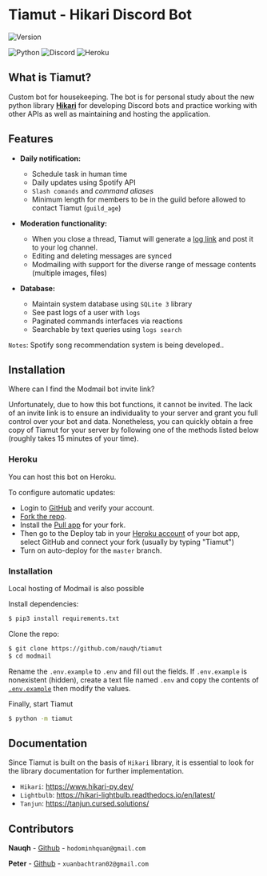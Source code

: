 # Tiamut - Hikari Discord Bot                          

![Version](https://img.shields.io/badge/Latest%20Version-V2.1.0-blue?style=for-the-badge)

![Python](https://img.shields.io/badge/Made%20With-Python%203.8-blue.svg?style=for-the-badge&logo=Python)
![Discord](https://img.shields.io/discord/574921006817476608.svg?label=Discord&logo=Discord&colorB=7289da&style=for-the-badge)
![Heroku](https://img.shields.io/badge/deploy_to-heroku-997FBC.svg?style=for-the-badge&logo=Heroku)

## What is Tiamut?

Custom bot for housekeeping. The bot is for personal study about the new python library [**Hikari**](https://www.hikari-py.dev/) for developing Discord bots and practice working with other APIs as well as maintaining and hosting the application.

## Features

* **Daily notification:**
  * Schedule task in human time
  * Daily updates using Spotify API
  * `Slash comands` and *command aliases*
  * Minimum length for members to be in the guild before allowed to contact Tiamut (`guild_age`)

* **Moderation functionality:**
  * When you close a thread, Tiamut will generate a [log link](https://logs.modmail.dev/example) and post it to your log channel.
  * Editing and deleting messages are synced
  * Modmailing with support for the diverse range of message contents (multiple images, files)

* **Database:**
  * Maintain system database using `SQLite 3` library
  * See past logs of a user with `logs`
  * Paginated commands interfaces via reactions
  * Searchable by text queries using `logs search`

`Notes`: Spotify song recommendation system is being developed..

## Installation

Where can I find the Modmail bot invite link? 

Unfortunately, due to how this bot functions, it cannot be invited. The lack of an invite link is to ensure an individuality to your server and grant you full control over your bot and data. Nonetheless, you can quickly obtain a free copy of Tiamut for your server by following one of the methods listed below (roughly takes 15 minutes of your time).

### Heroku

You can host this bot on Heroku.

To configure automatic updates:
 - Login to [GitHub](https://github.com/) and verify your account.
 - [Fork the repo](https://github.com/kyb3r/modmail/fork).
 - Install the [Pull app](https://github.com/apps/pull) for your fork. 
 - Then go to the Deploy tab in your [Heroku account](https://dashboard.heroku.com/apps) of your bot app, select GitHub and connect your fork (usually by typing "Tiamut") 
 - Turn on auto-deploy for the `master` branch.


### Installation

Local hosting of Modmail is also possible

Install dependencies:

```sh
$ pip3 install requirements.txt
```

Clone the repo:

```sh
$ git clone https://github.com/nauqh/tiamut
$ cd modmail
```

Rename the `.env.example` to `.env` and fill out the fields. If `.env.example` is nonexistent (hidden), create a text file named `.env` and copy the contents of [`.env.example`](https://raw.githubusercontent.com/kyb3r/modmail/master/.env.example) then modify the values.

Finally, start Tiamut

```sh
$ python -m tiamut
```

## Documentation

Since Tiamut is built on the basis of `Hikari` library, it is essential to look for the library documentation for further implementation. 

- `Hikari`: https://www.hikari-py.dev/
- `Lightbulb`: https://hikari-lightbulb.readthedocs.io/en/latest/
- `Tanjun`: https://tanjun.cursed.solutions/

## Contributors

**Nauqh** - [Github](https://github.com/nauqh) - `hodominhquan@gmail.com`

**Peter** - [Github](https://github.com/xuanbachtran02) - `xuanbachtran02@gmail.com`
